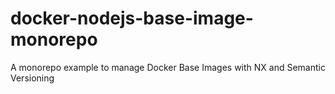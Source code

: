 # docker-nodejs-base-image-monorepo
A monorepo example to manage Docker Base Images with NX and Semantic Versioning
